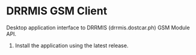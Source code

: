 # DRRMIS GSM Client
Desktop application interface to DRRMIS (drrmis.dostcar.ph) GSM Module API.

1. Install the application using the latest release.
